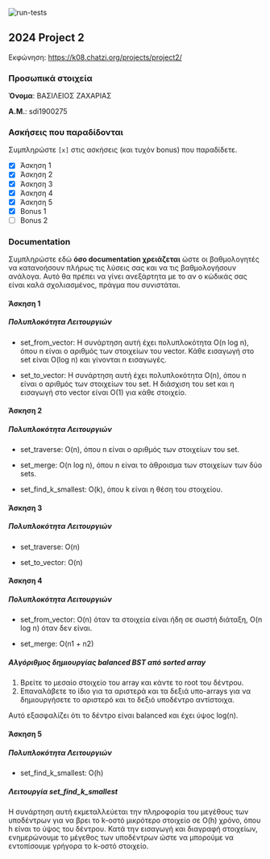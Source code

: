 ![run-tests](../../workflows/run-tests/badge.svg)

## 2024 Project 2

Εκφώνηση: https://k08.chatzi.org/projects/project2/


### Προσωπικά στοιχεία

__Όνομα__: ΒΑΣΙΛΕΙΟΣ ΖΑΧΑΡΙΑΣ

__Α.Μ.__: sdi1900275

### Ασκήσεις που παραδίδονται

Συμπληρώστε `[x]` στις ασκήσεις (και τυχόν bonus) που παραδίδετε.

- [x] Άσκηση 1
- [x] Άσκηση 2
- [x] Άσκηση 3
- [x] Άσκηση 4
- [x] Άσκηση 5
- [x] Bonus 1
- [ ] Bonus 2

### Documentation

Συμπληρώστε εδώ __όσο documentation χρειάζεται__ ώστε οι βαθμολογητές να
κατανοήσουν πλήρως τις λύσεις σας και να τις βαθμολογήσουν ανάλογα. Αυτό θα
πρέπει να γίνει ανεξάρτητα με το αν ο κώδικάς σας είναι καλά σχολιασμένος,
πράγμα που συνιστάται.

#### Άσκηση 1

##### Πολυπλοκότητα Λειτουργιών

* set_from_vector: Η συνάρτηση αυτή έχει πολυπλοκότητα O(n log n), όπου n είναι ο αριθμός των στοιχείων του vector. Κάθε εισαγωγή στο set είναι O(log n) και γίνονται n εισαγωγές.

* set_to_vector: Η συνάρτηση αυτή έχει πολυπλοκότητα O(n), όπου n είναι ο αριθμός των στοιχείων του set. Η διάσχιση του set και η εισαγωγή στο vector είναι O(1) για κάθε στοιχείο.

#### Άσκηση 2

##### Πολυπλοκότητα Λειτουργιών

* set_traverse: O(n), όπου n είναι ο αριθμός των στοιχείων του set.

* set_merge: O(n log n), όπου n είναι το άθροισμα των στοιχείων των δύο sets.

* set_find_k_smallest: O(k), όπου k είναι η θέση του στοιχείου.

#### Άσκηση 3

##### Πολυπλοκότητα Λειτουργιών

* set_traverse: O(n)

* set_to_vector: O(n)

#### Άσκηση 4

##### Πολυπλοκότητα Λειτουργιών

* set_from_vector: O(n) όταν τα στοιχεία είναι ήδη σε σωστή διάταξη, O(n log n) όταν δεν είναι.

* set_merge: O(n1 + n2)

##### Αλγόριθμος δημιουργίας balanced BST από sorted array
1. Βρείτε το μεσαίο στοιχείο του array και κάντε το root του δέντρου.
2. Επαναλάβετε το ίδιο για τα αριστερά και τα δεξιά υπο-arrays για να δημιουργήσετε το αριστερό και το δεξιό υποδέντρο αντίστοιχα.

Αυτό εξασφαλίζει ότι το δέντρο είναι balanced και έχει ύψος log(n).

#### Άσκηση 5

##### Πολυπλοκότητα Λειτουργιών

* set_find_k_smallest: O(h)

##### Λειτουργία set_find_k_smallest

Η συνάρτηση αυτή εκμεταλλεύεται την πληροφορία του μεγέθους των υποδέντρων για να βρει το k-οστό μικρότερο στοιχείο σε O(h) χρόνο, όπου h είναι το ύψος του δέντρου. Κατά την εισαγωγή και διαγραφή στοιχείων, ενημερώνουμε το μέγεθος των υποδέντρων ώστε να μπορούμε να εντοπίσουμε γρήγορα το k-οστό στοιχείο.